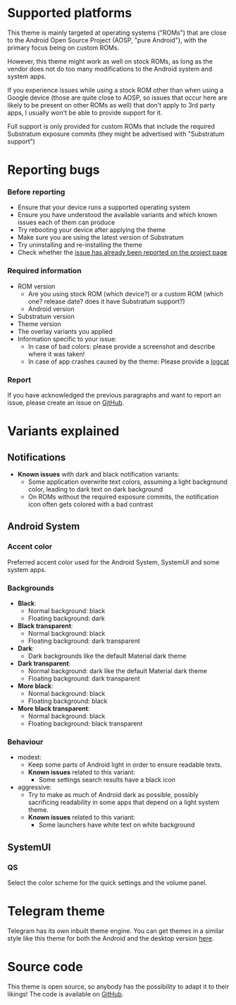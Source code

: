 # Supported platforms

This theme is mainly targeted at operating systems ("ROMs") that are
    close to the Android Open Source Project (AOSP, "pure Android"),
    with the primary focus being on custom ROMs.

However, this theme might work as well on stock ROMs,
    as long as the vendor does not do too many modifications to the
    Android system and system apps.

If you experience issues while using a stock ROM other than when using a
    Google device (those are quite close to AOSP, so issues that occur here
    are likely to be present on other ROMs as well) that don't apply to 3rd
    party apps, I usually won't be able to provide support for it.

Full support is only provided for custom ROMs that include the required
    Substratum exposure commits (they might be advertised with
    "Substratum support")

# Reporting bugs

### Before reporting
- Ensure that your device runs a supported operating system
- Ensure you have understood the available variants and which
    known issues each of them can produce
- Try rebooting your device after applying the theme
- Make sure you are using the latest version of Substratum
- Try uninstalling and re-installing the theme
- Check whether the [issue has already been reported on the project
    page](https://github.com/SpiritCroc/DarkCroc-Android-theme/issues?q=is%3Aissue)

### Required information
- ROM version
    - Are you using stock ROM (which device?) or a custom ROM
        (which one? release date? does it have Substratum support?)
    - Android version<!--x: ?attr/androidVersionx-->
- Substratum version<!--x: ?attr/substratumVersionx-->
- Theme version<!--x: ?attr/themeVersionx-->
- The overlay variants you applied
- Information specific to your issue:
    - In case of bad colors: please provide a screenshot and describe where it was taken!
    - In case of app crashes caused by the theme: Please provide a
        [logcat](https://raw.githubusercontent.com/nathanchance/Android-Tools/master/Guides/Proper_Bug_Reporting.txt)

### Report
If you have acknowledged the previous paragraphs and want to report an
    issue, please create an issue on
    [GitHub](https://github.com/SpiritCroc/DarkCroc-Android-theme/issues?q=is%3Aissue).

# Variants explained

## Notifications
- **Known issues** with dark and black notification variants:
    - Some application overwrite text colors, assuming a light background color, leading to dark text on dark background
    - On ROMs without the required exposure commits, the notification icon often gets colored with a bad contrast

## Android System
### Accent color
Preferred accent color used for the Android System, SystemUI and some system apps.
### Backgrounds
- **Black**:
    - Normal background: black
    - Floating background: dark
- **Black transparent**:
    - Normal background: black
    - Floating background: dark transparent
- **Dark**:
    - Dark backgrounds like the default Material dark theme
- **Dark transparent**:
    - Normal background: dark like the default Material dark theme
    - Floating background: dark transparent
- **More black**:
    - Normal background: black
    - Floating background: black
- **More black transparent**:
    - Normal background: black
    - Floating background: black transparent
### Behaviour
- modest:
    - Keep some parts of Android light in order to ensure readable texts.
    - **Known issues** related to this variant:
        - Some settings search results have a black icon
- aggressive:
    - Try to make as much of Android dark as possible,
        possibly sacrificing readability in some apps that depend on a light system theme.
    - **Known issues** related to this variant:
        - Some launchers have white text on white background

## SystemUI
### QS
Select the color scheme for the quick settings and the volume panel.

# Telegram theme

Telegram has its own inbuilt theme engine.
    You can get themes in a similar style like this theme for both the
    Android and the desktop version [here](https://github.com/SpiritCroc/DefaultDarkTheme-telegram).

# Source code

This theme is open source, so anybody has the possibility to adapt it to
    their likings!
    The code is available on [GitHub](https://github.com/SpiritCroc/DarkCroc-Android-theme).